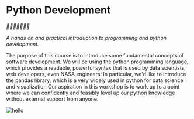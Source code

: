 <!---
{"next":"Intro/README.md","title":"Welcome","first":true}
-->

# Python Development
*🎉🎈🎂🍾🎊🍻💃*

*A hands on and practical introduction
 to programming and python development.*

The purpose of this course is to introduce some fundamental concepts of software development. We will be using the python programming language, which provides a readable, powerful syntax that is used by data scientists, web developers, even NASA engineers! In particular, we'd like to introduce the pandas library, which is a very widely used in python for data science and visualization Our aspiration in this workshop is to work up to a point where we can confidently and feasibly level up our python knowledge without external support from anyone. 

![hello](https://cdn-images-1.medium.com/max/1600/1*i1vVm3EqqDIkyucD0079wg.jpeg)
